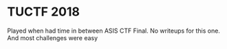 # TUCTF 2018

Played when had time in between ASIS CTF Final. No writeups for this one. And most challenges were easy
